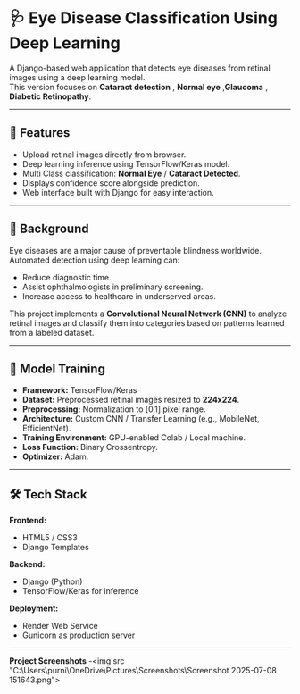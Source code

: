 # 🩺 Eye Disease Classification Using Deep Learning

A Django-based web application that detects eye diseases from retinal images using a deep learning model.  
This version focuses on **Cataract detection** , **Normal eye** ,**Glaucoma** , **Diabetic Retinopathy**.

---

## 📌 Features
- Upload retinal images directly from browser.
- Deep learning inference using TensorFlow/Keras model.
- Multi Class classification: **Normal Eye** / **Cataract Detected**.
- Displays confidence score alongside prediction.
- Web interface built with Django for easy interaction.


---

## 📖 Background
Eye diseases are a major cause of preventable blindness worldwide.  
Automated detection using deep learning can:
- Reduce diagnostic time.
- Assist ophthalmologists in preliminary screening.
- Increase access to healthcare in underserved areas.

This project implements a **Convolutional Neural Network (CNN)** to analyze retinal images and classify them into categories based on patterns learned from a labeled dataset.

---

## 🧠 Model Training
- **Framework:** TensorFlow/Keras
- **Dataset:** Preprocessed retinal images resized to **224x224**.
- **Preprocessing:** Normalization to [0,1] pixel range.
- **Architecture:** Custom CNN / Transfer Learning (e.g., MobileNet, EfficientNet).
- **Training Environment:** GPU-enabled Colab / Local machine.
- **Loss Function:** Binary Crossentropy.
- **Optimizer:** Adam.

---

## 🛠 Tech Stack
**Frontend:**
- HTML5 / CSS3
- Django Templates

**Backend:**
- Django (Python)
- TensorFlow/Keras for inference

**Deployment:**
- Render Web Service
- Gunicorn as production server

---
**Project Screenshots**
-<img src "C:\Users\purni\OneDrive\Pictures\Screenshots\Screenshot 2025-07-08 151643.png">


